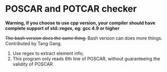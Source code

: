 # POSCAR and POTCAR checker

**Warning, if you choose to use cpp version, your compiler should have 
complete support of std::regex, eg: gcc 4.9 or higher**

~~The bash version does the same thing.~~
Bash version can does more things.
Contributed by Tang Gang.

1. Use regex to extract element info;
2. This program only reads 6th line of POSCAR, without guaranteeing the validity of POSCAR.
